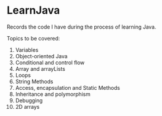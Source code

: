 # LearnJava
Records the code I have during the process of learning Java. 

Topics to be covered: 
1. Variables 
2. Object-oriented Java
3. Conditional and control flow
4. Array and arrayLists
5. Loops
6. String Methods
7. Access, encapsulation and Static Methods
8. Inheritance and polymorphism
9. Debugging
10. 2D arrays
